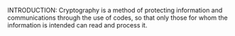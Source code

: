 INTRODUCTION:
Cryptography is a method of protecting information and communications through the use of codes, so that only those for whom the information is intended can read and process it.
